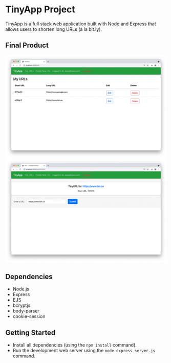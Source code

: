 # TinyApp Project

TinyApp is a full stack web application built with Node and Express that allows users to shorten long URLs (à la bit.ly).

## Final Product

!["List of urls owned by user "](https://github.com/Ashenou/tinyapp/blob/master/docs/my_urls.png)
!["Url edit"](https://github.com/Ashenou/tinyapp/blob/master/docs/edit_URL.png)

## Dependencies

- Node.js
- Express
- EJS
- bcryptjs
- body-parser
- cookie-session

## Getting Started

- Install all dependencies (using the `npm install` command).
- Run the development web server using the `node express_server.js` command.